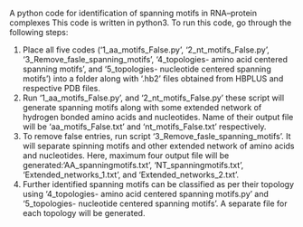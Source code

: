 A python code for identification of spanning motifs in RNA–protein complexes 
This code is written in python3. To run this code, go through the following steps:
1.	Place all five codes (‘1_aa_motifs_False.py’, ‘2_nt_motifs_False.py’, ‘3_Remove_fasle_spanning_motifs’, ‘4_topologies- amino acid centered spanning motifs’, and ‘5_topologies- nucleotide centered spanning 
   motifs’) into a folder along with ‘.hb2’ files obtained from HBPLUS and respective PDB files.
2.	Run ‘1_aa_motifs_False.py’,  and ‘2_nt_motifs_False.py’ these script will generate spanning motifs along with some extended network of hydrogen bonded amino acids and nucleotides. Name of their output file will 
    be ‘aa_motifs_False.txt’ and ‘nt_motifs_False.txt’ respectively.
3.	To remove false entries, run script ‘3_Remove_fasle_spanning_motifs’. It will separate spinning motifs and other extended network of amino acids and nucleotides. Here, maximum four output file will be 
    generated:‘AA_spanningmotifs.txt’, ‘NT_spanningmotifs.txt’, ‘Extended_networks_1.txt’, and ‘Extended_networks_2.txt’.
4.	Further identified spanning motifs can be classified as per their topology using ‘4_topologies- amino acid centered spanning motifs.py’ and ‘5_topologies- nucleotide centered spanning  motifs’. A separate file 
    for each topology will be generated. 
